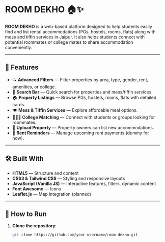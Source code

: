# ROOM DEKHO 🏠✨

**ROOM DEKHO** is a web-based platform designed to help students easily find and list rental accommodations (PGs, hostels, rooms, flats) along with mess and tiffin services in Jaipur. It also helps students connect with potential roommates or college mates to share accommodation conveniently.

---

## 📌 **Features**

- 🔍 **Advanced Filters** — Filter properties by area, type, gender, rent, amenities, or college.
- 🔎 **Search Bar** — Quick search for properties and mess/tiffin services.
- 🏠 **Property Listings** — Browse PGs, hostels, rooms, flats with detailed cards.
- 🍽️ **Mess & Tiffin Services** — Explore affordable meal options.
- 🧑‍🤝‍🧑 **College Matching** — Connect with students or groups looking for roommates.
- 📝 **Upload Property** — Property owners can list new accommodations.
- 📅 **Rent Reminders** — Manage upcoming rent payments (dummy for now).

---

## 🛠️ **Built With**

- **HTML5** — Structure and content
- **CSS3 & Tailwind CSS** — Styling and responsive layouts
- **JavaScript (Vanilla JS)** — Interactive features, filters, dynamic content
- **Font Awesome** — Icons
- **Leaflet.js** — Map integration (planned)

---

## 🚀 **How to Run**

1. **Clone the repository**:
   ```bash
   git clone https://github.com/your-username/room-dekho.git
